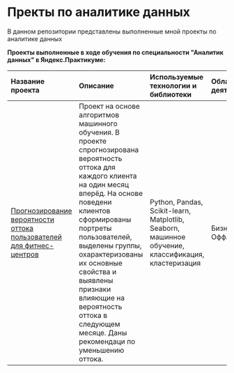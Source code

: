 # Пректы по аналитике данных
В данном репозитории представлены выполненные мной проекты по аналитике данных

<b>Проекты выполненные в ходе обучения по специальности "Аналитик данных" в Яндекс.Практикуме:</b>

|Название проекта| Описание| Используемые технологии и библиотеки | Область деятельности |
|:---------------|:--------------------------------------------------|:------------|:----------|
|[Прогнозирование вероятности оттока пользователей для фитнес-центров](https://github.com/DenisChesnokov/DataAnalyticsProjects/blob/main/fitness_club_customer_churn_prediction/fitness_club_customer_churn_prediction.ipynb)|Проект на основе алгоритмов машинного обучения. В проекте спрогнозирована вероятность оттока для каждого клиента на один месяц вперёд. На основе поведени клиентов сформированы портреты пользователей, выделены группы, охарактеризованы их основные свойства и выявлены признаки влияющие на вероятность оттока в следующем месяце. Даны рекомендаци по уменьшению оттока.| Python, Pandas, Scikit-learn, Matplotlib, Seaborn, машинное обучение, классификация, кластеризация| Бизнес<br>Оффлайн |

